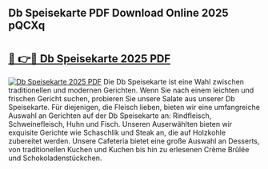 ## Db Speisekarte PDF Download Online 2025 pQCXq

# <h2><a href="http://gc9mtvi.nevu.top/?p=Db+Speisekarte">🔗 👉🔴 Db Speisekarte 2025 PDF</a></h2>

[![Db Speisekarte 2025 PDF](https://i.imgur.com/dBaPXMq.png)](http://gc9mtvi.nevu.top/?p=Db+Speisekarte)
Die Db Speisekarte ist eine Wahl zwischen traditionellen und modernen Gerichten. Wenn Sie nach einem leichten und frischen Gericht suchen, probieren Sie unsere Salate aus unserer Db Speisekarte. Für diejenigen, die Fleisch lieben, bieten wir eine umfangreiche Auswahl an Gerichten auf der Db Speisekarte an: Rindfleisch, Schweinefleisch, Huhn und Fisch. Unseren Auserwählten bieten wir exquisite Gerichte wie Schaschlik und Steak an, die auf Holzkohle zubereitet werden. Unsere Cafeteria bietet eine große Auswahl an Desserts, von traditionellen Kuchen und Kuchen bis hin zu erlesenen Crème Brûlée und Schokoladenstückchen.
